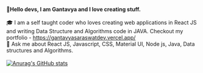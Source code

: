 **👋Hello devs, I am Gantavya and I love creating stuff.**
<br>
<br>
🎓 I am a self taught coder who loves creating web applications in React JS and writing Data Structure and Algorithms code in JAVA.
Checkout my portfolio - https://gantavyasaraswatdev.vercel.app/
<br>
💬 Ask me about React JS, Javascript, CSS, Material UI, Node js, Java,
Data structures and Algorithms.
<br>
<br>
[![Anurag's GitHub stats](https://github-readme-stats.vercel.app/api?username=gantavya99)](https://github.com/gantavya99/github-readme-stats)

<!--
**gantavya99/gantavya99** is a ✨ _special_ ✨ repository because its `README.md` (this file) appears on your GitHub profile.

Here are some ideas to get you started:

- 🔭 I’m currently working on ..
- 🌱 I’m currently learning ...
- 👯 I’m looking to collaborate on ...
- 🤔 I’m looking for help with ...
- 💬 Ask me about ...
- 📫 How to reach me: ...
- 😄 Pronouns: ...
- ⚡ Fun fact: ...
-->
